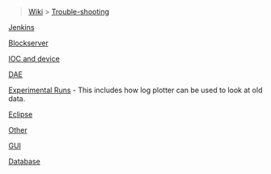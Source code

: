 > [Wiki](Home) > [Trouble-shooting](trouble-shooting-pages)

[Jenkins](Jenkins-Trouble-Shooting)

[Blockserver](Blockserver-Trouble-Shooting)

[IOC and device](IOC-And-Device-Trouble-Shooting)

[DAE](DAE-Trouble-Shooting)

[Experimental Runs](Experimental-Runs) - This includes how log plotter can be used to look at old data.

[Eclipse](https://github.com/ISISComputingGroup/ibex_developers_manual/wiki/Common%20Eclipse%20Issues)

[Other](Other-Troubleshooting)

[GUI](GUI)

[Database](Database-Troubleshooting)
